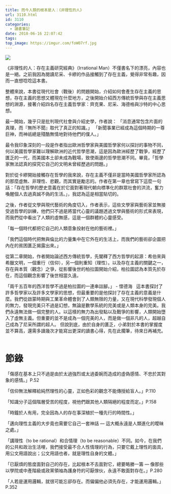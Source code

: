 ```yaml
---
title: 而今人類的根本是人：《非理性的人》
url: 3110.html
id: 3110
categories:
  - 讀書筆記
date: 2018-06-16 22:07:42
tags:
top_image: https://imgur.com/foW07rf.jpg
---
```


![](https://imgur.com/foW07rf.jpg)

《非理性的人：存在主義研究經典》（Irrational Man）不僅書名下的漂亮，內容也是一絕。之前我因為閱讀尼采、卡繆的作品接觸到了存在主義，覺得非常有趣，因而一直想唸唸這本書。

整體來說，本書從現代社會（戰後）的問題開始，介紹如何會產生存在主義的思想，存在主義的思想又體現在什麼地方，之後開始介紹西方傳統哲學與存在主義思想的淵源，接著介紹四名存在主義哲學家：齊克果、尼采、海德格與沙特的中心思想。 

最一開始，幾乎只是批判現代社會與介紹史學，作者說：
「消息通常包含片面的真理，而『無所不聞』取代了真正的知識。」 
「新聞事業已經成為這個時期的一尊巨神，而神祇總是殘酷無情地對待他們的僕人。」 

最令我印象深刻的一段是作者指出歐洲哲學家與美國哲學家何以探討的事物不同，何以美國哲學家難以理解歐洲的近代哲學思潮，這是因為歐洲經歷了戰爭，經歷了匱乏的一代，而美國本土卻未成為戰場，致使兩邊的哲學思潮不同。畢竟，「哲學家無法認真的探究它自己的文明未曾經歷過的問題。」

對於從卡繆開始接觸存在哲學的我來說，存在主義不僅非是當時美國哲學家所認為的那麼虛無、非理性、悲觀，而其實是勵志的。作者在第一章也曾寫下這麼一句話：「存在哲學的歷史意義在於它面對著現代朝向標準化的群眾社會的洪流，奮力喚醒個人去過真誠不偽的生活。」，我認為這是相當貼切的。

之後，作者從文學與現代藝術的角度切入，作者表示，這些文學家與藝術家並無接受過哲學的訓練，他們只不過是將當代心靈的議題透過文學與藝術的形式來表現，而我們從中看出了人類的虛無感，這是一個群體的心靈感受。 

「每一個時代都把它自己的人類意象投射在他的藝術裡。」 

「我們這個時代把無與倫比的力量集中在它外在的生活上，而我們的藝術卻企圖把內在的貧困匱乏揭露出來。」 

從第二章開始，作者開始論述西方傳統哲學，先闡釋了西方哲學的起源：希伯來與希臘文明，一個重行（信仰），另一個則重知（理性）。以及存在主義的關鍵之一，存在與本質（觀念）之爭，從影響後世的柏拉圖開始介紹，柏拉圖認為本質先於存在，而這個觀念影響了後世相當久遠。 

「兩千五百年的西洋哲學不過是柏拉圖的一連串註腳。」 - 懷德海
   
這本書探討了許多哲學家以及許多文學家的思想，但最重要的是他探討了存在主義的意義是什麼。我們從啟蒙時期與工業革命體會到了人類無限的力量，又在現代科學發現個人的無力，發現完美只不過是幻想，無論是數學系統的完美或是人類本身的完美。我們永遠無法做一個完整的人。以這樣的無力為出發點以及戰爭的影響，人類開始墮入了虛無主義。但重要的並不是成為一個完美的人，而是做一個非凡的人，超越自己成為了尼采所謂的超人。 但說到底，由於自身的匱乏，小弟對於本書的掌握度並不算高，還需多讀幾次才能寫出更深的讀書心得，先在此擱筆，待來日再補充。     

# 節錄

「傷感在基本上只不過是由於太過強烈或太過委婉而造成的虛偽感情、不忠於其對象的感情。」P.52 

「信仰無法解釋給純然理性的心靈，正如色彩的觀念不能傳授給盲人。」P.110 

「知識分子這個階層受苦的程度，視他們跟其他人類隔絕的程度而定。」P.158

「時鐘於人有用，完全因為人的存在事深植於一種先行的時間性。」

「邁向理性主義的大步竟也需要它自己一套神話 — 這大概永遠是人類進化的曖昧之處。」 

「講理性（to be rational）和合情理（to be reasonable）不同。如今，在我們的公共和政治生活哩，我們接受最不合人性情理的行為，只要它戴上理性的面具，用公文用語說出；公文用語也者，就是理性自身的文體。」 

「已厭煩的態度面對自己的存在，比起根本不去面對它，總要略勝一籌 — 像那些以學院或中產階級或政黨領袖為護身符的可厭傢伙，永遠不敢面對存在。」P.280

「人若是運用邏輯，就很可能忘卻存在。而偏偏他必須先存在，才能運用邏輯。」P.352